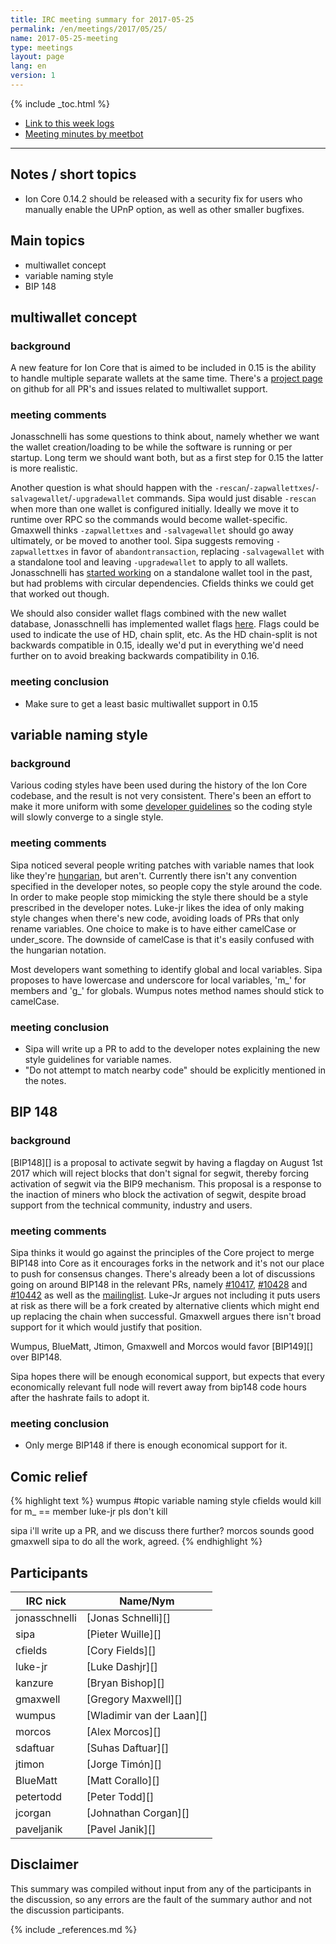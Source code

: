 ```yaml
---
title: IRC meeting summary for 2017-05-25
permalink: /en/meetings/2017/05/25/
name: 2017-05-25-meeting
type: meetings
layout: page
lang: en
version: 1
---
```

{% include _toc.html %}
 
- [Link to this week logs](https://botbot.me/freenode/ion-core-dev/2017-05-25/?msg=86142878&page=2)
- [Meeting minutes by meetbot](http://www.erisian.com.au/meetbot/ion-core-dev/2017/ion-core-dev.2017-05-25-19.00.html)
 
---

## Notes / short topics

- Ion Core 0.14.2 should be released with a security fix for users who manually enable the UPnP option, as well as other smaller bugfixes.

## Main topics

- multiwallet concept
- variable naming style
- BIP 148

## multiwallet concept

### background

A new feature for Ion Core that is aimed to be included in 0.15 is the ability to handle multiple separate wallets at the same time. There's a [project page](https://github.com/ion/ion/projects/2) on github for all PR's and issues related to multiwallet support.

### meeting comments

Jonasschnelli has some questions to think about, namely whether we want the wallet creation/loading to be while the software is running or per startup. Long term we should want both, but as a first step for 0.15 the latter is more realistic.

Another question is what should happen with the `-rescan`/`-zapwallettxes`/`-salvagewallet`/`-upgradewallet` commands. Sipa would just disable `-rescan` when more than one wallet is configured initially. Ideally we move it to runtime over RPC so the commands would become wallet-specific. Gmaxwell thinks `-zapwallettxes` and `-salvagewallet` should go away ultimately, or be moved to another tool. Sipa suggests removing `-zapwallettxes` in favor of `abandontransaction`, replacing `-salvagewallet` with a standalone tool and leaving `-upgradewallet` to apply to all wallets. Jonasschnelli has [started working][#8745] on a standalone wallet tool in the past, but had problems with circular dependencies. Cfields thinks we could get that worked out though.

We should also consider wallet flags combined with the new wallet database, Jonasschnelli has implemented wallet flags [here](https://github.com/ion/ion/pull/9662/files#diff-b2bb174788c7409b671c46ccc86034bdR1357). Flags could be used to indicate the use of HD, chain split, etc. As the HD chain-split is not backwards compatible in 0.15, ideally we'd put in everything we'd need further on to avoid breaking backwards compatibility in 0.16. 

### meeting conclusion

- Make sure to get a least basic multiwallet support in 0.15 

## variable naming style

### background

Various coding styles have been used during the history of the Ion Core codebase, and the result is not very consistent. There's been an effort to make it more uniform with some [developer guidelines](https://github.com/ion/ion/blob/master/doc/developer-notes.md) so the coding style will slowly converge to a single style.

### meeting comments

Sipa noticed several people writing patches with variable names that look like they're [hungarian](https://en.wikipedia.org/wiki/Hungarian_notation), but aren't. Currently there isn't any convention specified in the developer notes, so people copy the style around the code. In order to make people stop mimicking the style there should be a style prescribed in the developer notes. Luke-jr likes the idea of only making style changes when there's new code, avoiding loads of PRs that only rename variables. One choice to make is to have either camelCase or under_score. The downside of camelCase is that it's easily confused with the hungarian notation.

Most developers want something to identify global and local variables. Sipa proposes to have lowercase and underscore for local variables, 'm_' for members and 'g_' for globals. Wumpus notes method names should stick to camelCase.

### meeting conclusion

- Sipa will write up a PR to add to the developer notes explaining the new style guidelines for variable names.
- "Do not attempt to match nearby code" should be explicitly mentioned in the notes.

## BIP 148

### background

[BIP148][] is a proposal to activate segwit by having a flagday on August 1st 2017 which will reject blocks that don't signal for segwit, thereby forcing activation of segwit via the BIP9 mechanism. This proposal is a response to the inaction of miners who block the activation of segwit, despite broad support from the technical community, industry and users.

### meeting comments

Sipa thinks it would go against the principles of the Core project to merge BIP148 into Core as it encourages forks in the network and it's not our place to push for consensus changes. There's already been a lot of discussions going on around BIP148 in the relevant PRs, namely [#10417][], [#10428][] and [#10442][] as well as the [mailinglist](https://lists.linuxfoundation.org/pipermail/ion-dev/2017-March/013714.html). Luke-Jr argues not including it puts users at risk as there will be a fork created by alternative clients which might end up replacing the chain when successful. Gmaxwell argues there isn't broad support for it which would justify that position.

Wumpus, BlueMatt, Jtimon, Gmaxwell and Morcos would favor [BIP149][] over BIP148.

Sipa hopes there will be enough economical support, but expects that every economically relevant full node will revert away from bip148 code hours after the hashrate fails to adopt it.

### meeting conclusion

- Only merge BIP148 if there is enough economical support for it.

## Comic relief

{% highlight text %}
wumpus           #topic variable naming style
cfields  would kill for m_ == member
luke-jr          pls don't kill


sipa             i'll write up a PR, and we discuss there further?
morcos           sounds good
gmaxwell         sipa to do all the work, agreed.
{% endhighlight %}

## Participants
 
| IRC nick        | Name/Nym                  |
|-----------------|---------------------------|
| jonasschnelli   | [Jonas Schnelli][]        |
| sipa            | [Pieter Wuille][]         |
| cfields         | [Cory Fields][]           |
| luke-jr         | [Luke Dashjr][]           |
| kanzure         | [Bryan Bishop][]          |
| gmaxwell        | [Gregory Maxwell][]       |
| wumpus          | [Wladimir van der Laan][] |
| morcos          | [Alex Morcos][]           |
| sdaftuar        | [Suhas Daftuar][]         |
| jtimon          | [Jorge Timón][]           |
| BlueMatt        | [Matt Corallo][]          |
| petertodd       | [Peter Todd][]            |
| jcorgan         | [Johnathan Corgan][]      |
| paveljanik      | [Pavel Janik][]           |

## Disclaimer
 
This summary was compiled without input from any of the participants in the discussion, so any errors are the fault of the summary author and not the discussion participants.

[#8745]: https://github.com/ion/ion/pull/8745
[#10417]: https://github.com/ion/ion/pull/10417
[#10428]: https://github.com/ion/ion/pull/10428
[#10442]: https://github.com/ion/ion/pull/10442

{% include _references.md %}
